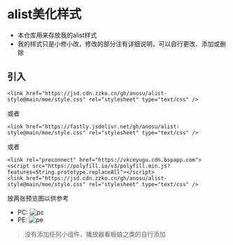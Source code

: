 # alist美化样式
* 本仓库用来存放我的alist样式
* 我的样式只是小修小改，修改的部分注有详细说明，可以自行更改、添加或删除

## 引入
```
<link href="https://jsd.cdn.zzko.cn/gh/anosu/alist-style@main/moe/style.css" rel="stylesheet" type="text/css" />
```
或者
```
<link href="https://fastly.jsdelivr.net/gh/anosu/alist-style@main/moe/style.css" rel="stylesheet" type="text/css" />
```
或者
```
<link rel="preconnect" href="https://vkceyugu.cdn.bspapp.com">
<script src="https://polyfill.io/v3/polyfill.min.js?features=String.prototype.replaceAll"></script>
<link href="https://jsd.cdn.zzko.cn/gh/anosu/alist-style@main/moe/style.css" rel="stylesheet" type="text/css" />
```
放两张预览图以供参考
* PC:
![pc](https://tvax4.sinaimg.cn/large/008uAIdSgy1h5q4kp18q3j31z4140npd.jpg)
* PE:
![pe](https://tva3.sinaimg.cn/large/008uAIdSgy1h5q4q8hii4j30u01uo413.jpg)

> 没有添加任何小组件，播放器看板娘之类的自行添加
